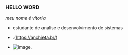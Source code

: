 ### HELLO WORD 

*meu nome é vitoria*

- estudante de analìse e desenvolvimento de sistemas
- .(https://anchieta.br/)

- ![image](https://tenor.com/e1DQhrDO2pD.gif). 

